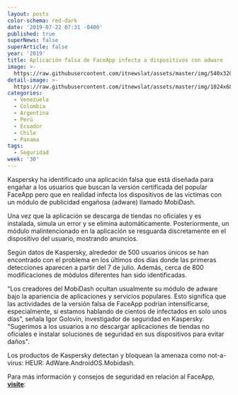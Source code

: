 ```yaml
---
layout: posts
color-schema: red-dark
date: '2019-07-22 07:31 -0400'
published: true
superNews: false
superArticle: false
year: '2019'
title: Aplicación falsa de FaceApp infecta a dispositivos con adware
image: >-
  https://raw.githubusercontent.com/itnewslat/assets/master/img/540x320/Faceapp-k-p.jpg
detail-image: >-
  https://raw.githubusercontent.com/itnewslat/assets/master/img/1024x680/Faceapp-k-g.jpg
categories:
  - Venezuela
  - Colombia
  - Argentina
  - Perú
  - Ecuador
  - Chile
  - Panama
tags:
  - Seguridad
week: '30'
---
```

Kaspersky ha identificado una aplicación falsa que está diseñada para engañar a los usuarios que buscan la versión certificada del popular FaceApp pero que en realidad infecta los dispositivos de las víctimas con un módulo de publicidad engañosa (adware) llamado MobiDash.

Una vez que la aplicación se descarga de tiendas no oficiales y es instalada, simula un error y se elimina automáticamente. Posteriormente, un módulo malintencionado en la aplicación se resguarda discretamente en el dispositivo del usuario, mostrando anuncios.

Según datos de Kaspersky, alrededor de 500 usuarios únicos se han encontrado con el problema en los últimos dos días donde las primeras detecciones aparecen a partir del 7 de julio. Además, cerca de 800 modificaciones de módulos diferentes han sido identificadas.

“Los creadores del MobiDash ocultan usualmente su módulo de adware bajo la apariencia de aplicaciones y servicios populares. Esto significa que las actividades de la versión falsa de FaceApp podrían intensificarse, especialmente, si estamos hablando de cientos de infectados en solo unos días”, señala Igor Golovin, investigador de seguridad en Kaspersky. "Sugerimos a los usuarios a no descargar aplicaciones de tiendas no oficiales e instalar soluciones de seguridad en sus dispositivos para evitar daños".

Los productos de Kaspersky detectan y bloquean la amenaza como not-a-virus: HEUR: AdWare.AndroidOS.Mobidash.

Para más información y consejos de seguridad en relación al FaceApp, **[visite](https://latam.kaspersky.com/blog/faceapp-privacy-risks)**:  